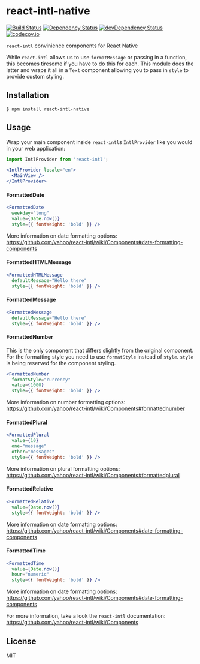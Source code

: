 # react-intl-native

[![Build Status](https://travis-ci.org/frostney/react-intl-native.svg?branch=master)](https://travis-ci.org/frostney/react-intl-native) [![Dependency Status](https://david-dm.org/frostney/react-intl-native.svg)](https://david-dm.org/frostney/react-intl-native) [![devDependency Status](https://david-dm.org/frostney/react-intl-native/dev-status.svg)](https://david-dm.org/frostney/react-intl-native#info=devDependencies) [![codecov.io](https://codecov.io/github/frostney/react-intl-native/coverage.svg?branch=master)](https://codecov.io/github/frostney/react-intl-native?branch=master)

`react-intl` convinience components for React Native

While `react-intl` allows us to use `formatMessage` or passing in a function, this becomes tiresome if you have to do this for each. This module does the latter and wraps it all in a `Text` component allowing you to pass in `style` to provide custom styling.

## Installation

```
$ npm install react-intl-native
```

## Usage

Wrap your main component inside `react-intl`s `IntlProvider` like you would in your web application:

```javascript
import IntlProvider from 'react-intl';
```

```jsx
<IntlProvider locale="en">
  <MainView />
</IntlProvider>
```

#### FormattedDate

```jsx
<FormattedDate
  weekday="long"
  value={Date.now()}
  style={{ fontWeight: 'bold' }} />
```

More information on date formatting options: https://github.com/yahoo/react-intl/wiki/Components#date-formatting-components

#### FormattedHTMLMessage

```jsx
<FormattedHTMLMessage
  defaultMessage="Hello there"
  style={{ fontWeight: 'bold' }} />
```

#### FormattedMessage

```jsx
<FormattedMessage
  defaultMessage="Hello there"
  style={{ fontWeight: 'bold' }} />
```

#### FormattedNumber
This is the only component that differs slightly from the original component. For the formatting style you need to use `formatStyle` instead of `style`. `style` is being reserved for the component styling.

```jsx
<FormattedNumber
  formatStyle="currency"
  value={1000}
  style={{ fontWeight: 'bold' }} />
```

More information on number formatting options: https://github.com/yahoo/react-intl/wiki/Components#formattednumber

#### FormattedPlural

```jsx
<FormattedPlural
  value={10}
  one="message"
  other="messages"
  style={{ fontWeight: 'bold' }} />
```

More information on plural formatting options: https://github.com/yahoo/react-intl/wiki/Components#formattedplural

#### FormattedRelative

```jsx
<FormattedRelative
  value={Date.now()}
  style={{ fontWeight: 'bold' }} />
```

More information on date formatting options: https://github.com/yahoo/react-intl/wiki/Components#date-formatting-components

#### FormattedTime

```jsx
<FormattedTime
  value={Date.now()}
  hour="numeric"
  style={{ fontWeight: 'bold' }} />
```

More information on date formatting options: https://github.com/yahoo/react-intl/wiki/Components#date-formatting-components



For more information, take a look the `react-intl` documentation: https://github.com/yahoo/react-intl/wiki/Components

## License

MIT
